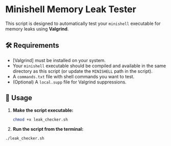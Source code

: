 # Minishell Memory Leak Tester

This script is designed to automatically test your `minishell` executable for memory leaks using **Valgrind**.

## 🛠 Requirements

- [Valgrind] must be installed on your system.
- Your `minishell` executable should be compiled and available in the same directory as this script (or update the `MINISHELL` path in the script).
- A `commands.txt` file with shell commands you want to test.
- (Optional) A `local.supp` file for Valgrind suppressions.

## 📄 Usage

1. **Make the script executable:**

   ```bash
   chmod +x leak_checker.sh

2. **Run the script from the terminal:**
   
 `./leak_checker.sh`

